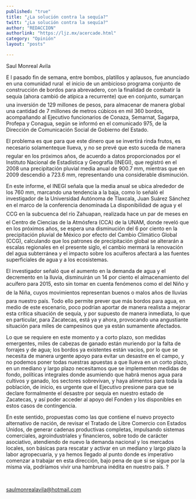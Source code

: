 ```yaml
---
published: "true"
title: "¿La solución contra la sequía?"
twitt: "¿La solución contra la sequía?"
author: "REDACCION"
authorlink: "https://ljz.mx/acercade.html"
category: "Opinión"
layout: "posts"

---
```



  Saul Monreal Avila



  E l pasado fin de semana, entre bombos, platillos y aplausos, fue anunciado en una comunidad rural  el inicio de un ambicioso programa conjunto de construcción de bordos para abrevadero, con la finalidad de combatir la sequia (ahora cambió de atípica a recurrente) que en conjunto, sumarçan una inversión de 129 millones de pesos, para almacenar de manera global una cantidad de 7 millones de metros cúbicos en mil 360 bordos, acompañando al Ejecutivo funcionarios de Conaza, Semarnat, Sagarpa, Profepa y Conagua, según se informó en el comunicado 975, de la Dirección de Comunicación Social de Gobierno del Estado.



  El problema es que para que este dinero que se invertirá rinda frutos, es necesario solamenteque llueva, y no se prevé que esto suceda de manera regular en los próximos años, de acuerdo a datos proporcionados por el Instituto Nacional de Estadística y Geografía (INEGI), que registró en el 2008 una precipitación pluvial media anual de 900.7 mm, mientras que en 2009 descendió a 723.6 mm, representando una considerable disminución.



  En este informe, el INEGI señala que la media anual se ubica alrededor de los 760 mm, marcando una tendencia a la baja, como lo señaló el investigador de la Universidad Autónoma de Tlaxcala, Juan Suárez Sánchez en el marco de la conferencia denominada La disponibilidad de agua y el CCG en la subcuenca del río Zahuapan, realizada hace un par de meses en el Centro de Ciencias de la Atmósfera (CCA) de la UNAM, donde reveló que en los próximos años, se espera una disminución del 6 por ciento en la precipitación pluvial de México por efecto del Cambio Climático Global (CCG), calculando que los patrones de precipitación global se alterarán a escalas regionales en el presente siglo, el cambio mermará la renovación del agua subterránea y el impacto sobre los acuíferos afectará a las fuentes superficiales de agua y a los ecosistemas.



  El investigador señaló que el aumento en la demanda de agua y el decremento en la lluvia, disminuirán un 14 por ciento el almacenamiento del acuífero para 2015, esto sin tomar en cuenta fenómenos como el del Niño y de la Niña, cuyos movimientos representan buenos o malos años de lluvias para nuestro país. Todo ello permite prever que más bordos para agua, en medio de este escenario, poco podrían aportar de manera realista a mejorar esta crítica situación de sequía, y por supuesto de manera inmediata, lo que en particular, para Zacatecas, está ya y ahora, provocando una angustiante situación para miles de campesinos que ya están sumamente afectados.



  Lo que se requiere en este momento y a corto plazo, son medidas emergentes, miles de cabezas de ganado están muriendo por la falta de forrajes y de agua; los bordos ya existentes están vacíos, por lo que se necesita de manera urgente apoyo para evitar un desastre en el campo, y no podemos poner todas nuestras apuestas a que llueva en un corto plazo, en un mediano y largo plazo necesitamos que se implementen medidas de fondo, políticas integrales donde asumiendo que habrá menos agua para cultivos y ganado, los sectores sobrevivan, y haya alimentos para toda la población, de inicio, es urgente que el Ejecutivo presione para que se declare formalmente el desastre por sequía en nuestro estado de Zacatecas, y así poder acceder al apoyo del Fonden y los disponibles en estos casos de contingencia.



  En este sentido, propuestas como las que contiene el nuevo proyecto alternativo de nación, de revisar el Tratado de Libre Comercio con Estados Unidos, de generar cadenas productivas completas, impulsando sistemas comerciales, agroindustriales y financieros, sobre todo de carácter asociativo, atendiendo de nuevo la demanda nacional y los mercados locales, son básicas para rescatar y activar en un mediano y largo plazo la labor agropecuaria, y ya hemos llegado al punto donde es imperativo comenzar a trabajar en esta dirección, bajo pena de que si se sigue por la misma vía, podríamos vivir una hambruna inédita en nuestro país. ?



   



  saulmonrealavila@hotmail.com

